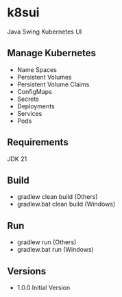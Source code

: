 # k8sui
Java Swing Kubernetes UI

## Manage Kubernetes
* Name Spaces
* Persistent Volumes
* Persistent Volume Claims
* ConfigMaps
* Secrets
* Deployments
* Services
* Pods

## Requirements
JDK 21

## Build
* gradlew clean build (Others)
* gradlew.bat clean build (Windows)

## Run
* gradlew run (Others)
* gradlew.bat run (Windows)

## Versions
* 1.0.0 Initial Version
